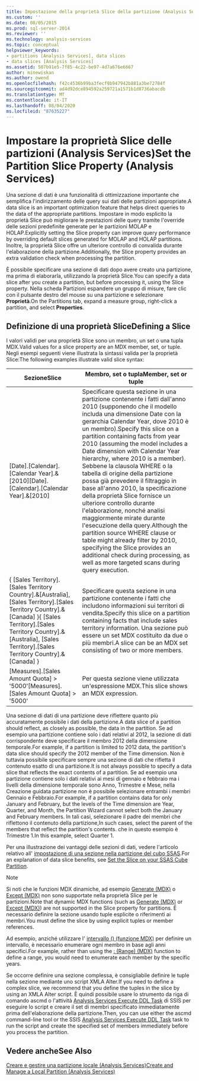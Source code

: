 ```yaml
---
title: Impostazione della proprietà Slice della partizione (Analysis Services) | Microsoft Docs
ms.custom: ''
ms.date: 08/05/2015
ms.prod: sql-server-2014
ms.reviewer: ''
ms.technology: analysis-services
ms.topic: conceptual
helpviewer_keywords:
- partitions [Analysis Services], data slices
- data slices [Analysis Services]
ms.assetid: 507b91e5-7f85-4c22-be97-4d7a676e6667
author: minewiskan
ms.author: owend
ms.openlocfilehash: f42c4536b99ba3fecf9b947942b881a3be72784f
ms.sourcegitcommit: ad4d92dce894592a259721a1571b1d8736abacdb
ms.translationtype: MT
ms.contentlocale: it-IT
ms.lasthandoff: 08/04/2020
ms.locfileid: "87635227"
---
```

# <a name="set-the-partition-slice-property-analysis-services"></a><span data-ttu-id="9a20d-102">Impostare la proprietà Slice delle partizioni (Analysis Services)</span><span class="sxs-lookup"><span data-stu-id="9a20d-102">Set the Partition Slice Property (Analysis Services)</span></span>
  <span data-ttu-id="9a20d-103">Una sezione di dati è una funzionalità di ottimizzazione importante che semplifica l'indirizzamento delle query sui dati delle partizioni appropriate.</span><span class="sxs-lookup"><span data-stu-id="9a20d-103">A data slice is an important optimization feature that helps direct queries to the data of the appropriate partitions.</span></span> <span data-ttu-id="9a20d-104">Impostare in modo esplicito la proprietà Slice può migliorare le prestazioni delle query tramite l'override delle sezioni predefinite generate per le partizioni MOLAP e HOLAP.</span><span class="sxs-lookup"><span data-stu-id="9a20d-104">Explicitly setting the Slice property can improve query performance by overriding default slices generated for MOLAP and HOLAP partitions.</span></span> <span data-ttu-id="9a20d-105">Inoltre, la proprietà Slice offre un ulteriore controllo di convalida durante l'elaborazione della partizione.</span><span class="sxs-lookup"><span data-stu-id="9a20d-105">Additionally, the Slice property provides an extra validation check when processing the partition.</span></span>  
  
 <span data-ttu-id="9a20d-106">È possibile specificare una sezione di dati dopo avere creato una partizione, ma prima di elaborarla, utilizzando la proprietà Slice.</span><span class="sxs-lookup"><span data-stu-id="9a20d-106">You can specify a data slice after you create a partition, but before processing it, using the Slice property.</span></span> <span data-ttu-id="9a20d-107">Nella scheda Partizioni espandere un gruppo di misure, fare clic con il pulsante destro del mouse su una partizione e selezionare **Proprietà**.</span><span class="sxs-lookup"><span data-stu-id="9a20d-107">On the Partitions tab, expand a measure group, right-click a partition, and select **Properties**.</span></span>  
  
## <a name="defining-a-slice"></a><span data-ttu-id="9a20d-108">Definizione di una proprietà Slice</span><span class="sxs-lookup"><span data-stu-id="9a20d-108">Defining a Slice</span></span>  
 <span data-ttu-id="9a20d-109">I valori validi per una proprietà Slice sono un membro, un set o una tupla MDX.</span><span class="sxs-lookup"><span data-stu-id="9a20d-109">Valid values for a slice property are an MDX member, set, or tuple.</span></span> <span data-ttu-id="9a20d-110">Negli esempi seguenti viene illustrata la sintassi valida per la proprietà Slice:</span><span class="sxs-lookup"><span data-stu-id="9a20d-110">The following examples illustrate valid slice syntax:</span></span>  
  
|<span data-ttu-id="9a20d-111">Sezione</span><span class="sxs-lookup"><span data-stu-id="9a20d-111">Slice</span></span>|<span data-ttu-id="9a20d-112">Membro, set o tupla</span><span class="sxs-lookup"><span data-stu-id="9a20d-112">Member, set or tuple</span></span>|  
|-----------|--------------------------|  
|<span data-ttu-id="9a20d-113">[Date].[Calendar].[Calendar Year].&[2010]</span><span class="sxs-lookup"><span data-stu-id="9a20d-113">[Date].[Calendar].[Calendar Year].&[2010]</span></span>|<span data-ttu-id="9a20d-114">Specificare questa sezione in una partizione contenente i fatti dall'anno 2010 (supponendo che il modello includa una dimensione Date con la gerarchia Calendar Year, dove 2010 è un membro).</span><span class="sxs-lookup"><span data-stu-id="9a20d-114">Specify this slice on a partition containing facts from year 2010 (assuming the model includes a Date dimension with Calendar Year hierarchy, where 2010 is a member).</span></span> <span data-ttu-id="9a20d-115">Sebbene la clausola WHERE o la tabella di origine della partizione possa già prevedere il filtraggio in base all'anno 2010, la specificazione della proprietà Slice fornisce un ulteriore controllo durante l'elaborazione, nonché analisi maggiormente mirate durante l'esecuzione della query.</span><span class="sxs-lookup"><span data-stu-id="9a20d-115">Although the partition source WHERE clause or table might already filter by 2010, specifying the Slice provides an additional check during processing, as well as more targeted scans during query execution.</span></span>|  
|<span data-ttu-id="9a20d-116">{ [Sales Territory].[Sales Territory Country].&[Australia], [Sales Territory].[Sales Territory Country].&[Canada] }</span><span class="sxs-lookup"><span data-stu-id="9a20d-116">{ [Sales Territory].[Sales Territory Country].&[Australia], [Sales Territory].[Sales Territory Country].&[Canada] }</span></span>|<span data-ttu-id="9a20d-117">Specificare questa sezione in una partizione contenente i fatti che includono informazioni sui territori di vendita.</span><span class="sxs-lookup"><span data-stu-id="9a20d-117">Specify this slice on a partition containing facts that include sales territory information.</span></span> <span data-ttu-id="9a20d-118">Una sezione può essere un set MDX costituito da due o più membri.</span><span class="sxs-lookup"><span data-stu-id="9a20d-118">A slice can be an MDX set consisting of two or more members.</span></span>|  
|<span data-ttu-id="9a20d-119">[Measures].[Sales Amount Quota] > '5000'</span><span class="sxs-lookup"><span data-stu-id="9a20d-119">[Measures].[Sales Amount Quota] > '5000'</span></span>|<span data-ttu-id="9a20d-120">Per questa sezione viene utilizzata un'espressione MDX.</span><span class="sxs-lookup"><span data-stu-id="9a20d-120">This slice shows an MDX expression.</span></span>|  
  
 <span data-ttu-id="9a20d-121">Una sezione di dati di una partizione deve riflettere quanto più accuratamente possibile i dati della partizione.</span><span class="sxs-lookup"><span data-stu-id="9a20d-121">A data slice of a partition should reflect, as closely as possible, the data in the partition.</span></span> <span data-ttu-id="9a20d-122">Se ad esempio una partizione contiene solo i dati relativi al 2012, la sezione di dati corrispondente deve specificare il membro 2012 della dimensione temporale.</span><span class="sxs-lookup"><span data-stu-id="9a20d-122">For example, if a partition is limited to 2012 data, the partition's data slice should specify the 2012 member of the Time dimension.</span></span> <span data-ttu-id="9a20d-123">Non è tuttavia possibile specificare sempre una sezione di dati che rifletta il contenuto esatto di una partizione.</span><span class="sxs-lookup"><span data-stu-id="9a20d-123">It is not always possible to specify a data slice that reflects the exact contents of a partition.</span></span> <span data-ttu-id="9a20d-124">Se ad esempio una partizione contiene solo i dati relativi ai mesi di gennaio e febbraio ma i livelli della dimensione temporale sono Anno, Trimestre e Mese, nella Creazione guidata partizione non è possibile selezionare entrambi i membri Gennaio e Febbraio.</span><span class="sxs-lookup"><span data-stu-id="9a20d-124">For example, if a partition contains data for only January and February, but the levels of the Time dimension are Year, Quarter, and Month, the Partition Wizard cannot select both the January and February members.</span></span> <span data-ttu-id="9a20d-125">In tali casi, selezionare il padre dei membri che riflettono il contenuto della partizione,</span><span class="sxs-lookup"><span data-stu-id="9a20d-125">In such cases, select the parent of the members that reflect the partition's contents.</span></span> <span data-ttu-id="9a20d-126">che in questo esempio è Trimestre 1.</span><span class="sxs-lookup"><span data-stu-id="9a20d-126">In this example, select Quarter 1.</span></span>  
  
 <span data-ttu-id="9a20d-127">Per una illustrazione dei vantaggi delle sezioni di dati, vedere l'articolo relativo all' [impostazione di una sezione nella partizione del cubo SSAS](https://go.microsoft.com/fwlink/?LinkId=317783).</span><span class="sxs-lookup"><span data-stu-id="9a20d-127">For an explanation of data slice benefits, see [Set the Slice on your SSAS Cube Partition](https://go.microsoft.com/fwlink/?LinkId=317783).</span></span>  
  
> [!NOTE]  
>  <span data-ttu-id="9a20d-128">Si noti che le funzioni MDX dinamiche, ad esempio [Generate &#40;MDX&#41;](/sql/mdx/generate-mdx) o [Except &#40;MDX&#41;](/sql/mdx/except-mdx-function) non sono supportate nella proprietà Slice per le partizioni.</span><span class="sxs-lookup"><span data-stu-id="9a20d-128">Note that dynamic MDX functions (such as [Generate &#40;MDX&#41;](/sql/mdx/generate-mdx) or [Except &#40;MDX&#41;](/sql/mdx/except-mdx-function)) are not supported in the Slice property for partitions.</span></span> <span data-ttu-id="9a20d-129">È necessario definire la sezione usando tuple esplicite o riferimenti ai membri.</span><span class="sxs-lookup"><span data-stu-id="9a20d-129">You must define the slice by using explicit tuples or member references.</span></span>  
>   
>  <span data-ttu-id="9a20d-130">Ad esempio, anziché utilizzare l' [intervallo &#40;&#41; &#40;funzione MDX&#41;](/sql/mdx/range-mdx) per definire un intervallo, è necessario enumerare ogni membro in base agli anni specifici.</span><span class="sxs-lookup"><span data-stu-id="9a20d-130">For example, rather than using the [: &#40;Range&#41; &#40;MDX&#41;](/sql/mdx/range-mdx) function to define a range, you would need to enumerate each member by the specific years.</span></span>  
>   
>  <span data-ttu-id="9a20d-131">Se occorre definire una sezione complessa, è consigliabile definire le tuple nella sezione mediante uno script XMLA Alter.</span><span class="sxs-lookup"><span data-stu-id="9a20d-131">If you need to define a complex slice, we recommend that you define the tuples in the slice by using an XMLA Alter script.</span></span> <span data-ttu-id="9a20d-132">È quindi possibile usare lo strumento da riga di comando ascmd o l'attività [Analysis Services Execute DDL Task](../../integration-services/control-flow/analysis-services-execute-ddl-task.md) di SSIS per eseguire lo script e creare il set di membri specificato immediatamente prima dell'elaborazione della partizione.</span><span class="sxs-lookup"><span data-stu-id="9a20d-132">Then, you can use either the ascmd command-line tool or the SSIS [Analysis Services Execute DDL Task](../../integration-services/control-flow/analysis-services-execute-ddl-task.md) task to run the script and create the specified set of members immediately before you process the partition.</span></span>  
  
## <a name="see-also"></a><span data-ttu-id="9a20d-133">Vedere anche</span><span class="sxs-lookup"><span data-stu-id="9a20d-133">See Also</span></span>  
 [<span data-ttu-id="9a20d-134">Creare e gestire una partizione locale &#40;Analysis Services&#41;</span><span class="sxs-lookup"><span data-stu-id="9a20d-134">Create and Manage a Local Partition &#40;Analysis Services&#41;</span></span>](create-and-manage-a-local-partition-analysis-services.md)  
  
  
